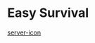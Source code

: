 # Easy Survival
[server-icon](https://github.com/BubbaSponge/MinecraftServer-EasySurvival/assets/172924529/c224c417-0c7c-4751-850a-b00404d2f7bb)
